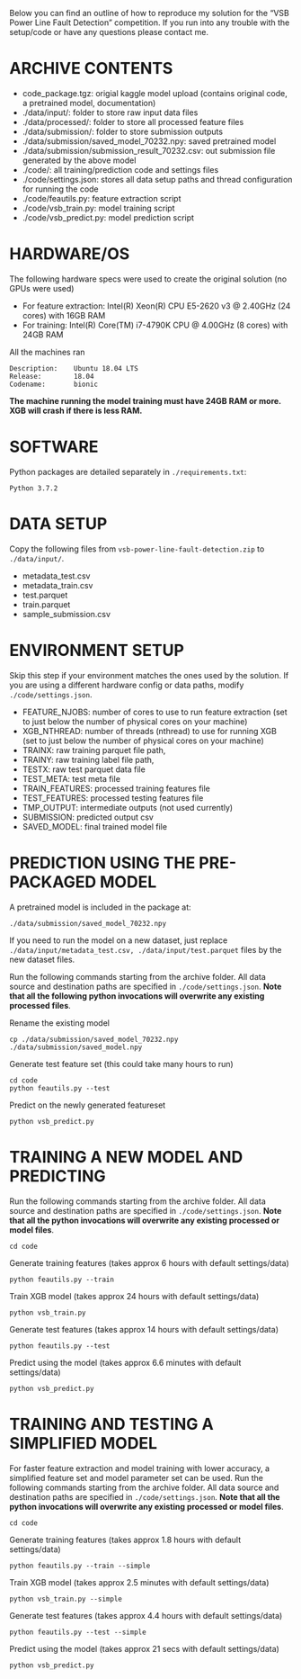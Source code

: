 Below you can find an outline of how to reproduce my solution for the “VSB Power Line Fault Detection” competition.
If you run into any trouble with the setup/code or have any questions please contact me.

# ARCHIVE CONTENTS
* code_package.tgz: origial kaggle model upload (contains original code, a pretrained model, documentation)
* ./data/input/: folder to store raw input data files
* ./data/processed/: folder to store all processed feature files
* ./data/submission/: folder to store submission outputs
* ./data/submission/saved_model_70232.npy: saved pretrained model
* ./data/submission/submission_result_70232.csv: out submission file generated by the above model
* ./code/: all training/prediction code and settings files
* ./code/settings.json: stores all data setup paths and thread configuration for running the code
* ./code/feautils.py: feature extraction script
* ./code/vsb_train.py: model training script
* ./code/vsb_predict.py: model prediction script

# HARDWARE/OS
The following hardware specs were used to create the original solution (no GPUs were used)
* For feature extraction: Intel(R) Xeon(R) CPU E5-2620 v3 @ 2.40GHz (24 cores) with 16GB RAM
* For training: Intel(R) Core(TM) i7-4790K CPU @ 4.00GHz (8 cores) with 24GB RAM

All the machines ran
```
Description:    Ubuntu 18.04 LTS
Release:        18.04
Codename:       bionic
```

**The machine running the model training must have 24GB RAM or more. XGB will crash if there is less RAM.**

# SOFTWARE
Python packages are detailed separately in `./requirements.txt`:

    Python 3.7.2

# DATA SETUP
Copy the following files from `vsb-power-line-fault-detection.zip` to `./data/input/`.

* metadata_test.csv
* metadata_train.csv
* test.parquet
* train.parquet
* sample_submission.csv

# ENVIRONMENT SETUP

Skip this step if your environment matches the ones used by the solution. If you are using a different hardware config or data paths, modify `./code/settings.json`.
* FEATURE_NJOBS: number of cores to use to run feature extraction (set to just below the number of physical cores on your machine)
* XGB_NTHREAD: number of threads (nthread) to use for running XGB (set to just below the number of physical cores on your machine)
* TRAINX: raw training parquet file path,
* TRAINY: raw training label file path,
* TESTX: raw test parquet data file
* TEST_META: test meta file
* TRAIN_FEATURES: processed training features file
* TEST_FEATURES: processed testing features file
* TMP_OUTPUT: intermediate outputs (not used currently)
* SUBMISSION: predicted output csv
* SAVED_MODEL: final trained model file

# PREDICTION USING THE PRE-PACKAGED MODEL
A pretrained model is included in the package at:

`./data/submission/saved_model_70232.npy`

If you need to run the model on a new dataset, just replace `./data/input/metadata_test.csv, ./data/input/test.parquet` files by the new dataset files.

Run the following commands starting from the archive folder. All data source and destination paths are specified in `./code/settings.json`. **Note that all the following python invocations will overwrite any existing processed files**.

Rename the existing model

    cp ./data/submission/saved_model_70232.npy ./data/submission/saved_model.npy

Generate test feature set (this could take many hours to run)

    cd code
    python feautils.py --test

Predict on the newly generated featureset

    python vsb_predict.py

# TRAINING A NEW MODEL AND PREDICTING
Run the following commands starting from the archive folder. All data source and destination paths are specified in `./code/settings.json`. **Note that all the python invocations will overwrite any existing processed or model files**.

    cd code

Generate training features (takes approx 6 hours with default settings/data)

    python feautils.py --train

Train XGB model (takes approx 24 hours with default settings/data)

    python vsb_train.py

Generate test features (takes approx 14 hours with default settings/data)

    python feautils.py --test

Predict using the model (takes approx 6.6 minutes with default settings/data)

    python vsb_predict.py

# TRAINING AND TESTING A SIMPLIFIED MODEL
For faster feature extraction and model training with lower accuracy, a simplified feature set and model parameter set can be used. Run the following commands starting from the archive folder. All data source and destination paths are specified in `./code/settings.json`. **Note that all the python invocations will overwrite any existing processed or model files**.

    cd code

Generate training features (takes approx 1.8 hours with default settings/data)

    python feautils.py --train --simple

Train XGB model (takes approx 2.5 minutes with default settings/data)

    python vsb_train.py --simple

Generate test features (takes approx 4.4 hours with default settings/data)

    python feautils.py --test --simple

Predict using the model (takes approx 21 secs with default settings/data)

    python vsb_predict.py
